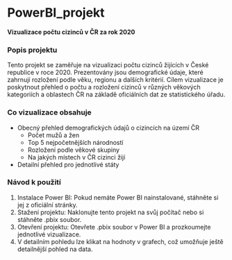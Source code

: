 # PowerBI_projekt
**Vizualizace počtu cizinců v ČR za rok 2020**

### Popis projektu
Tento projekt se zaměřuje na vizualizaci počtu cizinců žijících v České republice v roce 2020. 
Prezentovány jsou demografické údaje, které zahrnují rozložení podle věku, regionu a dalších kritérií.
Cílem vizualizace je poskytnout přehled o počtu a rozložení cizinců v různých věkových kategoriích a oblastech ČR na základě oficiálních dat ze statistického úřadu. 

### Co vizualizace obsahuje
- Obecný přehled demografických údajů o cizincích na území ČR
  - Počet mužů a žen
  - Top 5 nejpočetnějších národností
  - Rozložení podle věkové skupiny
  - Na jakých místech v ČR cizinci žijí
- Detailní přehled pro jednotlivé státy

### Návod k použití
1. Instalace Power BI: Pokud nemáte Power BI nainstalované, stáhněte si jej z oficiální stránky.
2. Stažení projektu: Naklonujte tento projekt na svůj počítač nebo si stáhněte .pbix soubor.
3. Otevření projektu: Otevřete .pbix soubor v Power BI a prozkoumejte jednotlivé vizualizace.
4. V detailním pohledu lze klikat na hodnoty v grafech, což umožňuje ještě detailnější pohled na data.
